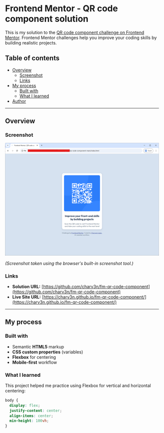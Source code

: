 # Frontend Mentor - QR code component solution

This is my solution to the [QR code component challenge on Frontend Mentor](https://www.frontendmentor.io/challenges/qr-code-component-iux_sIO_H). Frontend Mentor challenges help you improve your coding skills by building realistic projects.  

## Table of contents

- [Overview](#overview)
  - [Screenshot](#screenshot)
  - [Links](#links)
- [My process](#my-process)
  - [Built with](#built-with)
  - [What I learned](#what-i-learned)
- [Author](#author)

---

## Overview

### Screenshot

![My Solution Screenshot](./screenshot.png)

*(Screenshot taken using the browser's built-in screenshot tool.)*

### Links

- **Solution URL:** [https://github.com/charv3n/fm-qr-code-component](https://github.com/charv3n/fm-qr-code-component)
- **Live Site URL:** [https://charv3n.github.io/fm-qr-code-component/](https://charv3n.github.io/fm-qr-code-component/)

---

## My process

### Built with

- Semantic **HTML5** markup  
- **CSS custom properties** (variables)
- **Flexbox** for centering  
- **Mobile-first** workflow  

### What I learned

This project helped me practice using Flexbox for vertical and horizontal centering:  

```css
body {
  display: flex;
  justify-content: center;
  align-items: center;
  min-height: 100vh;
}